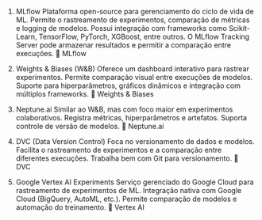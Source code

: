 1. MLflow
Plataforma open-source para gerenciamento do ciclo de vida de ML.
Permite o rastreamento de experimentos, comparação de métricas e logging de modelos.
Possui integração com frameworks como Scikit-Learn, TensorFlow, PyTorch, XGBoost, entre outros.
O MLflow Tracking Server pode armazenar resultados e permitir a comparação entre execuções.
🔗 MLflow

2. Weights & Biases (W&B)
Oferece um dashboard interativo para rastrear experimentos.
Permite comparação visual entre execuções de modelos.
Suporte para hiperparâmetros, gráficos dinâmicos e integração com múltiplos frameworks.
🔗 Weights & Biases

3. Neptune.ai
Similar ao W&B, mas com foco maior em experimentos colaborativos.
Registra métricas, hiperparâmetros e artefatos.
Suporta controle de versão de modelos.
🔗 Neptune.ai

4. DVC (Data Version Control)
Foca no versionamento de dados e modelos.
Facilita o rastreamento de experimentos e a comparação entre diferentes execuções.
Trabalha bem com Git para versionamento.
🔗 DVC

5. Google Vertex AI Experiments
Serviço gerenciado do Google Cloud para rastreamento de experimentos de ML.
Integração nativa com Google Cloud (BigQuery, AutoML, etc.).
Permite comparação de modelos e automação do treinamento.
🔗 Vertex AI